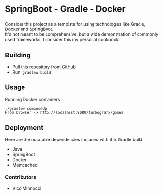 # SpringBoot - Gradle - Docker
### 

Consider this project as a template for using technologies like Gradle, Docker and SpringBoot.  
It's not meant to be comprehensive, but a wide demonstration of commonly used frameworks.  I consider this my personal cookbook.
 
## Building

* Pull this repository from GitHub
* Run: `gradlew build`

## Usage
Running Docker containers
```
./gradlew composeUp
From browser -> http://localhost:8080/turbografx/games
```


## Deployment

Here are the notatable dependencies included with this Gradle build

* Java
* SpringBoot
* Docker
* Memcached

### Contributors ###
* Vico Minnocci
